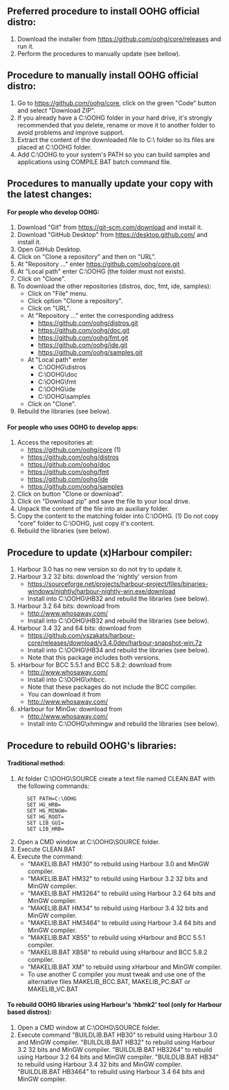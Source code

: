 ## Preferred procedure to install OOHG official distro:

1. Download the installer from https://github.com/oohg/core/releases and run it.
2. Perform the procedures to manually update (see bellow).


## Procedure to manually install OOHG official distro:

1. Go to https://github.com/oohg/core, click on the green "Code" button and select "Download ZIP".
2. If you already have a C:\OOHG folder in your hard drive, it's strongly recommended that you delete, rename or move it to another folder to avoid problems and improve support.
3. Extract the content of the downloaded file to C:\ folder so its files are placed at C:\OOHG folder.
4. Add C:\OOHG to your system's PATH so you can build samples and applications using COMPILE.BAT batch command file.


## Procedures to manually update your copy with the latest changes:

#### For people who develop OOHG:

1. Download "Git" from https://git-scm.com/download and install it.
2. Download "GitHub Desktop" from https://desktop.github.com/ and install it.
3. Open GitHub Desktop.
4. Click on "Clone a repository" and then on "URL".
5. At "Repository ..." enter https://github.com/oohg/core.git
6. At "Local path" enter C:\OOHG (the folder must not exists).
7. Click on "Clone".
8. To download the other repositories (distros, doc, fmt, ide, samples):
   * Click on "File" menu.
   * Click option "Clone a repository".
   * Click on "URL".
   * At "Repository ..." enter the corresponding address
     * https://github.com/oohg/distros.git
     * https://github.com/oohg/doc.git
     * https://github.com/oohg/fmt.git
     * https://github.com/oohg/ide.git
     * https://github.com/oohg/samples.git
   * At "Local path" enter
     * C:\OOHG\distros
     * C:\OOHG\doc
     * C:\OOHG\fmt
     * C:\OOHG\ide
     * C:\OOHG\samples
   * Click on "Clone".
9. Rebuild the libraries (see below).

#### For people who uses OOHG to develop apps:

1. Access the repositories at:
   * https://github.com/oohg/core (1)
   * https://github.com/oohg/distros
   * https://github.com/oohg/doc
   * https://github.com/oohg/fmt
   * https://github.com/oohg/ide
   * https://github.com/oohg/samples
2. Click on button "Clone or download".
3. Click on "Download zip" and save the file to your local drive.
4. Unpack the content of the file into an auxiliary folder.
5. Copy the content to the matching folder into C:\OOHG.
   (1) Do not copy "core" folder to C:\OOHG, just copy it's content.
6. Rebuild the libraries (see below).


## Procedure to update (x)Harbour compiler:

1. Harbour 3.0 has no new version so do not try to update it.
2. Harbour 3.2 32 bits: download the 'nightly' version from
   * https://sourceforge.net/projects/harbour-project/files/binaries-windows/nightly/harbour-nightly-win.exe/download
   * Install into C:\OOHG\HB32 and rebuild the libraries (see below).
3. Harbour 3.2 64 bits: download from
   * http://www.whosaway.com/
   * Install into C:\OOHG\HB32 and rebuild the libraries (see below).
4. Harbour 3.4 32 and 64 bits: download from
   * https://github.com/vszakats/harbour-core/releases/download/v3.4.0dev/harbour-snapshot-win.7z
   * Install into C:\OOHG\HB34 and rebuild the libraries (see below).
   * Note that this package includes both versions.
5. xHarbour for BCC 5.5.1 and BCC 5.8.2: download from
   * http://www.whosaway.com/
   * Install into C:\OOHG\xhbcc.
   * Note that these packages do not include the BCC compiler.
   * You can download it from
   * http://www.whosaway.com/
6. xHarbour for MinGw: download from
   * http://www.whosaway.com/
   * Install into C:\OOHG\xhmingw and rebuild the libraries (see below).


## Procedure to rebuild OOHG's libraries:

#### Traditional method:

1. At folder C:\OOHG\SOURCE create a text file named CLEAN.BAT with the following commands:
   ```
      SET PATH=C:\OOHG
      SET HG_HRB=
      SET HG_MINGW=
      SET HG_ROOT=
      SET LIB_GUI=
      SET LIB_HRB=
   ```
2. Open a CMD window at C:\OOHG\SOURCE folder.
3. Execute CLEAN.BAT
4. Execute the command:
   * "MAKELIB.BAT HM30"   to rebuild using Harbour 3.0 and MinGW compiler.
   * "MAKELIB.BAT HM32"   to rebuild using Harbour 3.2 32 bits and MinGW compiler.
   * "MAKELIB.BAT HM3264" to rebuild using Harbour 3.2 64 bits and MinGW compiler.
   * "MAKELIB.BAT HM34"   to rebuild using Harbour 3.4 32 bits and MinGW compiler.
   * "MAKELIB.BAT HM3464" to rebuild using Harbour 3.4 64 bits and MinGW compiler.
   * "MAKELIB.BAT XB55"   to rebuild using xHarbour and BCC 5.5.1 compiler.
   * "MAKELIB.BAT XB58"   to rebuild using xHarbour and BCC 5.8.2 compiler.
   * "MAKELIB.BAT XM"     to rebuild using xHarbour and MinGW compiler.
   * To use another C compiler you must tweak and use one of the alternative files MAKELIB_BCC.BAT, MAKELIB_PC.BAT or MAKELIB_VC.BAT

#### To rebuild OOHG libraries using Harbour's 'hbmk2' tool (only for Harbour based distros):

1. Open a CMD window at C:\OOHG\SOURCE folder.
2. Execute command
      "BUILDLIB.BAT HB30"   to rebuild using Harbour 3.0 and MinGW compiler.
      "BUILDLIB.BAT HB32"   to rebuild using Harbour 3.2 32 bits and MinGW compiler.
      "BUILDLIB.BAT HB3264" to rebuild using Harbour 3.2 64 bits and MinGW compiler.
      "BUILDLIB.BAT HB34"   to rebuild using Harbour 3.4 32 bits and MinGW compiler.
      "BUILDLIB.BAT HB3464" to rebuild using Harbour 3.4 64 bits and MinGW compiler.
